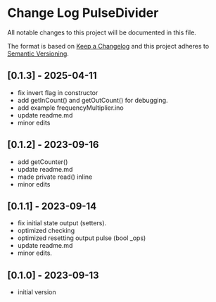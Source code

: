 # Change Log PulseDivider

All notable changes to this project will be documented in this file.

The format is based on [Keep a Changelog](http://keepachangelog.com/)
and this project adheres to [Semantic Versioning](http://semver.org/).


## [0.1.3] - 2025-04-11
- fix invert flag in constructor
- add getInCount() and getOutCount() for debugging.
- add example frequencyMultiplier.ino
- update readme.md
- minor edits

## [0.1.2] - 2023-09-16
- add getCounter()
- update readme.md
- made private read() inline
- minor edits

## [0.1.1] - 2023-09-14
- fix initial state output (setters).
- optimized checking
- optimized resetting output pulse (bool \_ops)
- update readme.md
- minor edits.

## [0.1.0] - 2023-09-13
- initial version



